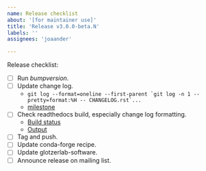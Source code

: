 ```yaml
---
name: Release checklist
about: '[for maintainer use]'
title: 'Release v3.0.0-beta.N'
labels: ''
assignees: 'joaander'

---
```


Release checklist:

- [ ] Run *bumpversion*.
- [ ] Update change log.
  - ``git log --format=oneline --first-parent `git log -n 1 --pretty=format:%H -- CHANGELOG.rst`...``
  - [milestone](https://github.com/glotzerlab/hoomd-blue/milestones)
- [ ] Check readthedocs build, especially change log formatting.
  - [Build status](https://readthedocs.org/projects/hoomd-blue/builds/)
  - [Output](https://hoomd-blue.readthedocs.io/en/latest/)
- [ ] Tag and push.
- [ ] Update conda-forge recipe.
- [ ] Update glotzerlab-software.
- [ ] Announce release on mailing list.
